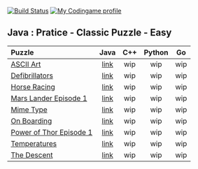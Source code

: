 [![Build Status](https://travis-ci.org/r0perice/codingame.svg?branch=master)](https://travis-ci.org/r0perice/codingame)
[![My Codingame profile](https://img.shields.io/badge/Codingame-profile-blue.svg)](https://www.codingame.com/profile/0efaab4aba049a260e47aea4e8245f473589531)

## Java : Pratice - Classic Puzzle - Easy
| Puzzle | Java | C++ | Python | Go |
|:---------|:-------------:|:-----:|:----:|:----:|
| [ASCII Art](https://www.codingame.com/training/easy/ascii-art) | [link](https://github.com/r0perice/codingame/blob/master/java/src/main/java/practice/classic/puzzle/easy/asciiArt/AsciiArtSolution.java) | wip | wip | wip |
| [Defibrillators](https://www.codingame.com/training/easy/defibrillators) |  [link](https://github.com/r0perice/codingame/blob/master/java/src/main/java/practice/classic/puzzle/easy/defibrillators/DefibrillatorSolution.java) | wip | wip | wip |
| [Horse Racing](https://www.codingame.com/training/easy/horse-racing-duals) | [link](https://github.com/r0perice/codingame/blob/master/java/src/main/java/practice/classic/puzzle/easy/horseRacing/HorseRacingSolution.java) | wip | wip | wip |
| [Mars Lander Episode 1](https://www.codingame.com/training/easy/mars-lander-episode-1) |  [link](https://github.com/r0perice/codingame/blob/master/java/src/main/java/practice/classic/puzzle/easy/marsLanderEp1/MarsLanderEp1Solution.java) | wip | wip | wip |
| [Mime Type](https://www.codingame.com/training/easy/mime-type) | [link](https://github.com/r0perice/codingame/blob/master/java/src/main/java/practice/classic/puzzle/easy/mimeType/MimeTypeSolution.java) | wip | wip | wip |
| [On Boarding](https://www.codingame.com/training/easy/onboarding) |  [link](https://github.com/r0perice/codingame/blob/master/java/src/main/java/practice/classic/puzzle/easy/onBoarding/OnBoardingSolution.java) | wip | wip | wip |
| [Power of Thor Episode 1](https://www.codingame.com/training/easy/power-of-thor-episode-1) |  [link](https://github.com/r0perice/codingame/blob/master/java/src/main/java/practice/classic/puzzle/easy/powerOfThorEp1/PowerOfThorEp1Solution.java) | wip | wip | wip |
| [Temperatures](https://www.codingame.com/training/easy/temperatures) |  [link](https://github.com/r0perice/codingame/blob/master/java/src/main/java/practice/classic/puzzle/easy/temperatures/TemperaturesSolution.java) | wip | wip | wip |
| [The Descent](https://www.codingame.com/training/easy/temperatures) |  [link](https://github.com/r0perice/codingame/blob/master/java/src/main/java/practice/classic/puzzle/easy/theDescent/TheDescentSolution.java) | wip | wip | wip |